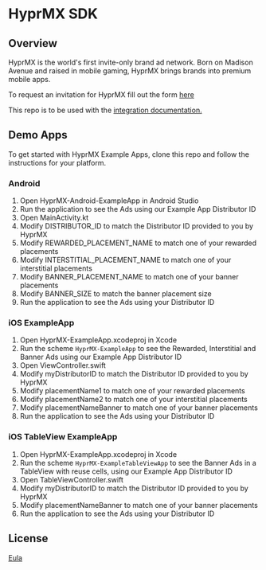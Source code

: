 # HyprMX SDK
## Overview
HyprMX is the world's first invite-only brand ad network.  Born on Madison Avenue and raised in mobile gaming, HyprMX brings brands into premium mobile apps.

To request an invitation for HyprMX fill out the form [here](https://www.hyprmx.com/request-invite)

This repo is to be used with the [integration documentation.](https://documentation.hyprmx.com/)

## Demo Apps
To get started with HyprMX Example Apps, clone this repo and follow the instructions for your platform.  

### Android
1. Open HyprMX-Android-ExampleApp in Android Studio
2. Run the application to see the Ads using our Example App Distributor ID
3. Open MainActivity.kt
4. Modify DISTRIBUTOR_ID to match the Distributor ID provided to you by HyprMX
5. Modify REWARDED_PLACEMENT_NAME to match one of your rewarded placements
6. Modify INTERSTITIAL_PLACEMENT_NAME to match one of your interstitial placements
7. Modify BANNER_PLACEMENT_NAME to match one of your banner placements
8. Modify BANNER_SIZE to match the banner placement size
9. Run the application to see the Ads using your Distributor ID

### iOS ExampleApp
1. Open HyprMX-ExampleApp.xcodeproj in Xcode
2. Run the scheme `HyprMX-ExampleApp` to see the Rewarded, Interstitial and Banner Ads using our Example App Distributor ID
3. Open ViewController.swift
4. Modify myDistributorID to match the Distributor ID provided to you by HyprMX
5. Modify placementName1 to match one of your rewarded placements
6. Modify placementName2 to match one of your interstitial placements
7. Modify placementNameBanner to match one of your banner placements
8. Run the application to see the Ads using your Distributor ID

### iOS TableView ExampleApp
1. Open HyprMX-ExampleApp.xcodeproj in Xcode
2. Run the scheme `HyprMX-ExampleTableViewApp` to see the Banner Ads in a TableView with reuse cells, using our Example App Distributor ID
3. Open TableViewController.swift
4. Modify myDistributorID to match the Distributor ID provided to you by HyprMX
5. Modify placementNameBanner to match one of your banner placements
6. Run the application to see the Ads using your Distributor ID
## License

[Eula](https://www.hyprmx.com/eula)
